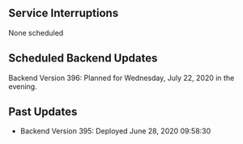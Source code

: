 ## Service Interruptions
None scheduled

## Scheduled Backend Updates
Backend Version 396: Planned for Wednesday, July 22, 2020 in the evening.

## Past Updates
- Backend Version 395: Deployed June 28, 2020  09:58:30


